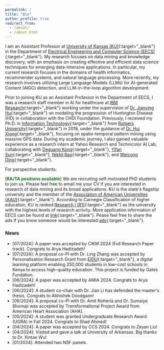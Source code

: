 ```yaml
---
permalink: /
title: "Bio"
author_profile: true
redirect_from: 
  - /about/
  - /about.html
---
```


<style>
red { color: pink }
green { color: green }
</style>

I am an Assistant Professor at [University of Kansas (KU)](https://www.ku.edu/){:target="_blank"} in the Department of [Electrical Engineering and Computer Science (EECS)](https://eecs.ku.edu/){:target="_blank"}. My research focuses on data mining and knowledge discovery, with an emphasis on creating effective and efficient data science techniques for emerging data-intensive applications. In particular, my current research focuses in the domains of health informatics, recommender systems, and natural language processing. More recently, my research involves utilizing Large Language Models (LLMs) for AI-generated Content (AIGC) detection, and LLM-in-the-loop algorithm development.

Prior to joining KU as an Assistant Professor in the Department of EECS, I was a research staff member in AI for healthcare at [IBM Research](https://research.ibm.com/topics/healthcare-and-life-sciences){:target="_blank"} working under the supervision of [Dr. Jianying Hu](https://research.ibm.com/people/jianying-hu){:target="_blank"} on modeling the progression of Huntington Disease (HD) in collaboration with the CHDI Foundation. Previously, I received my Ph.D. in [Information Technology](https://www.business.rutgers.edu/faculty-research/management-science-information-systems){:target="_blank"} from [Rutgers University](https://www.rutgers.edu/){:target="_blank"} in 2018, under the guidance of [Dr. Hui Xiong](http://datamining.rutgers.edu/){:target="_blank"}, focusing on spatio-temporal pattern mining using massive GPS data. During my academic journey, I also gained valuable experience as a research intern at Yahoo Research and Technicolor AI Lab, collaborating with [Deguang Kong](https://scholar.google.com/citations?user=wCkI3_AAAAAJ){:target="_blank"}, [Yifan Sun](https://sites.google.com/site/yifansunwebsite){:target="_blank"}, [Nikhil Rao](https://sites.google.com/view/raonikhil/home){:target="_blank"}, and [Weicong Ding](https://scholar.google.com/citations?user=ZNl3Z-IAAAAJ){:target="_blank"}.



For perspective students:

[**<green>RA/TA positions available</green>**] We are recruiting self-motivated PhD students to join us. Please feel free to email me your CV if you are interested in research of data mining and its broad applications. KU is the state's flagship university and the member of the [Association of American Universities (AAU)](https://en.wikipedia.org/wiki/Association_of_American_Universities){:target="_blank"}. According to Carnegie Classification of higher education, KU is ranked [Research I (R1)](https://en.wikipedia.org/wiki/Research_I_university){:target="_blank"} as the university with the highest levels of research activity. More application information of EECS can be found at [link](https://eecs.ku.edu/phd-program){:target="_blank"}. Pease feel free to share the ads if you know someone would be interested [ads](https://ittc.ku.edu/~zyao/docs/recruit_ads.pdf){:target="_blank"}.

### News
- [07/2024]\: A paper was accepted by CIKM 2024 (Full Research Paper track). Congrats to Arya Hadizadeh!
- [07/2024]\: A proposal co-PI with Dr. Ling Zhang was accepted by Personalisation Research Grant from [EIDU](https://eidu.com/){:target="_blank"}, a digital learning platform enabling 250,000 students in low-cost schools in Kenya to access high-quality education. This project is funded by Gates Fundation.
- [06/2024]\: A paper was accepted by AMIA 2024. Congrats to Arya Hadizadeh!
- [06/2024]\: A student co-chair with Dr. Jian Li has defended the master's thesis. Congrats to Abhishek Doodgaon!
- [06/2024]\: A proposal co-PI with Dr. Amit Noheria and Dr. Sumaiya Shomaji was accepted by Transformational Project Award from American Heart Association (AHA).
- [05/2024]\: A student was granted Undergraduate Research Award (UGRA) in Fall 2024. Congrats to Shad Ahmed!
- [04/2024]\: A paper was accepted by CCS 2024. Congrats to Zeyan Liu!
- [04/2024]\: Visited and gave a talk at University of Arkansas. Big thanks to Dr. Xintao Wu!
- [01/2024]\: Attended two NSF panels.

